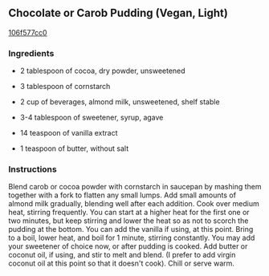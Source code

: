 ## Chocolate or Carob Pudding (Vegan, Light)

[106f577cc0](http://www.food.com/recipe/chocolate-or-carob-pudding-vegan-light-411970)

### Ingredients

 - 2 tablespoon of cocoa, dry powder, unsweetened

 - 3 tablespoon of cornstarch

 - 2 cup of beverages, almond milk, unsweetened, shelf stable

 - 3-4 tablespoon of sweetener, syrup, agave

 - 14 teaspoon of vanilla extract

 - 1 teaspoon of butter, without salt

### Instructions

Blend carob or cocoa powder with cornstarch in saucepan by mashing them together with a fork to flatten any small lumps. Add small amounts of almond milk gradually, blending well after each addition. Cook over medium heat, stirring frequently. You can start at a higher heat for the first one or two minutes, but keep stirring and lower the heat so as not to scorch the pudding at the bottom. You can add the vanilla if using, at this point. Bring to a boil, lower heat, and boil for 1 minute, stirring constantly. You may add your sweetener of choice now, or after pudding is cooked. Add butter or coconut oil, if using, and stir to melt and blend. (I prefer to add virgin coconut oil at this point so that it doesn't cook). Chill or serve warm.